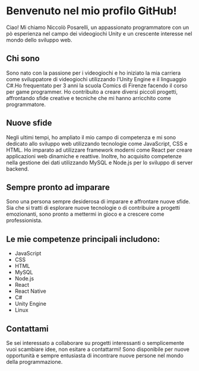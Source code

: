 # Benvenuto nel mio profilo GitHub!

Ciao! Mi chiamo Niccolò Posarelli, un appassionato programmatore con un pò esperienza nel campo dei videogiochi Unity e un crescente interesse nel mondo dello sviluppo web.

## Chi sono

Sono nato con la passione per i videogiochi e ho iniziato la mia carriera come sviluppatore di videogiochi utilizzando l'Unity Engine e il linguaggio C#.Ho frequentato per 3 anni la scuola Comics di Firenze facendo il corso per game programmer. Ho contribuito a creare diversi piccoli progetti, affrontando sfide creative e tecniche che mi hanno arricchito come programmatore.

## Nuove sfide

Negli ultimi tempi, ho ampliato il mio campo di competenza e mi sono dedicato allo sviluppo web utilizzando tecnologie come JavaScript, CSS e HTML. Ho imparato ad utilizzare framework moderni come React per creare applicazioni web dinamiche e reattive. Inoltre, ho acquisito competenze nella gestione dei dati utilizzando MySQL e Node.js per lo sviluppo di server backend.

## Sempre pronto ad imparare

Sono una persona sempre desiderosa di imparare e affrontare nuove sfide. Sia che si tratti di esplorare nuove tecnologie o di contribuire a progetti emozionanti, sono pronto a mettermi in gioco e a crescere come professionista.

## Le mie competenze principali includono:

- JavaScript
- CSS
- HTML
- MySQL
- Node.js
- React
- React Native
- C#
- Unity Engine
- Linux


## Contattami

Se sei interessato a collaborare su progetti interessanti o semplicemente vuoi scambiare idee, non esitare a contattarmi! Sono disponibile per nuove opportunità e sempre entusiasta di incontrare nuove persone nel mondo della programmazione.

